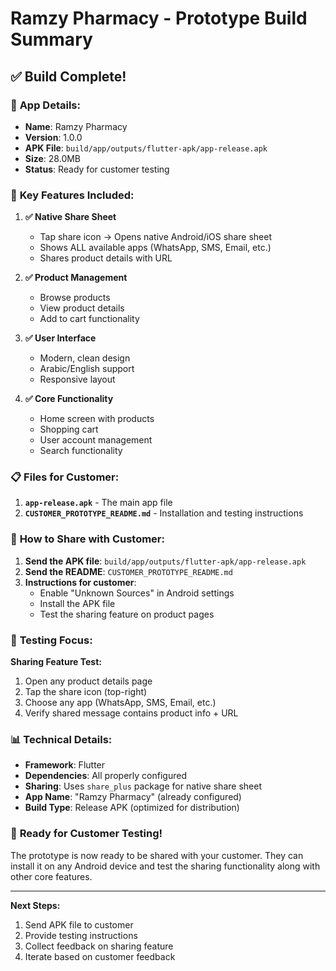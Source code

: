# Ramzy Pharmacy - Prototype Build Summary

## ✅ **Build Complete!**

### 📱 **App Details:**
- **Name**: Ramzy Pharmacy
- **Version**: 1.0.0
- **APK File**: `build/app/outputs/flutter-apk/app-release.apk`
- **Size**: 28.0MB
- **Status**: Ready for customer testing

### 🎯 **Key Features Included:**

1. **✅ Native Share Sheet**
   - Tap share icon → Opens native Android/iOS share sheet
   - Shows ALL available apps (WhatsApp, SMS, Email, etc.)
   - Shares product details with URL

2. **✅ Product Management**
   - Browse products
   - View product details
   - Add to cart functionality

3. **✅ User Interface**
   - Modern, clean design
   - Arabic/English support
   - Responsive layout

4. **✅ Core Functionality**
   - Home screen with products
   - Shopping cart
   - User account management
   - Search functionality

### 📋 **Files for Customer:**

1. **`app-release.apk`** - The main app file
2. **`CUSTOMER_PROTOTYPE_README.md`** - Installation and testing instructions

### 🚀 **How to Share with Customer:**

1. **Send the APK file**: `build/app/outputs/flutter-apk/app-release.apk`
2. **Send the README**: `CUSTOMER_PROTOTYPE_README.md`
3. **Instructions for customer**:
   - Enable "Unknown Sources" in Android settings
   - Install the APK file
   - Test the sharing feature on product pages

### 🧪 **Testing Focus:**

**Sharing Feature Test:**
1. Open any product details page
2. Tap the share icon (top-right)
3. Choose any app (WhatsApp, SMS, Email, etc.)
4. Verify shared message contains product info + URL

### 📊 **Technical Details:**

- **Framework**: Flutter
- **Dependencies**: All properly configured
- **Sharing**: Uses `share_plus` package for native share sheet
- **App Name**: "Ramzy Pharmacy" (already configured)
- **Build Type**: Release APK (optimized for distribution)

### 🎉 **Ready for Customer Testing!**

The prototype is now ready to be shared with your customer. They can install it on any Android device and test the sharing functionality along with other core features.

---

**Next Steps:**
1. Send APK file to customer
2. Provide testing instructions
3. Collect feedback on sharing feature
4. Iterate based on customer feedback 